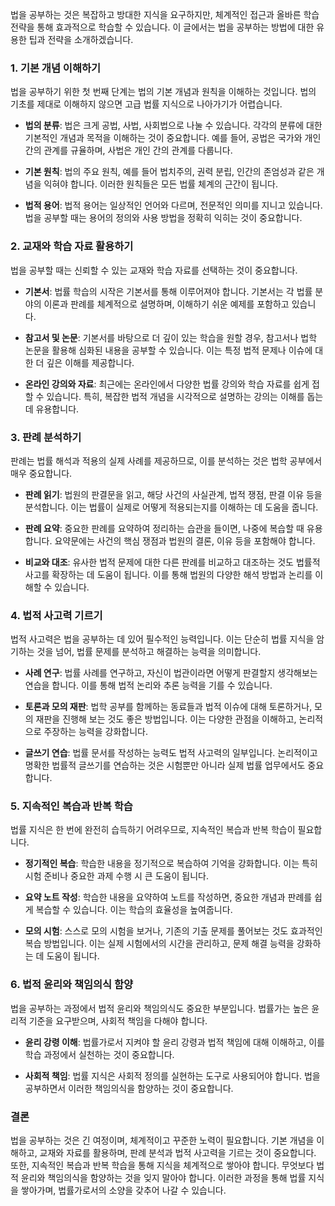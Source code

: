 법을 공부하는 것은 복잡하고 방대한 지식을 요구하지만, 체계적인 접근과 올바른 학습 전략을 통해 효과적으로 학습할 수 있습니다. 이 글에서는 법을 공부하는 방법에 대한 유용한 팁과 전략을 소개하겠습니다.

### 1. 기본 개념 이해하기

법을 공부하기 위한 첫 번째 단계는 법의 기본 개념과 원칙을 이해하는 것입니다. 법의 기초를 제대로 이해하지 않으면 고급 법률 지식으로 나아가기가 어렵습니다.

- **법의 분류**: 법은 크게 공법, 사법, 사회법으로 나눌 수 있습니다. 각각의 분류에 대한 기본적인 개념과 목적을 이해하는 것이 중요합니다. 예를 들어, 공법은 국가와 개인 간의 관계를 규율하며, 사법은 개인 간의 관계를 다룹니다.

- **기본 원칙**: 법의 주요 원칙, 예를 들어 법치주의, 권력 분립, 인간의 존엄성과 같은 개념을 익혀야 합니다. 이러한 원칙들은 모든 법률 체계의 근간이 됩니다.

- **법적 용어**: 법적 용어는 일상적인 언어와 다르며, 전문적인 의미를 지니고 있습니다. 법을 공부할 때는 용어의 정의와 사용 방법을 정확히 익히는 것이 중요합니다.

### 2. 교재와 학습 자료 활용하기

법을 공부할 때는 신뢰할 수 있는 교재와 학습 자료를 선택하는 것이 중요합니다. 

- **기본서**: 법률 학습의 시작은 기본서를 통해 이루어져야 합니다. 기본서는 각 법률 분야의 이론과 판례를 체계적으로 설명하며, 이해하기 쉬운 예제를 포함하고 있습니다.

- **참고서 및 논문**: 기본서를 바탕으로 더 깊이 있는 학습을 원할 경우, 참고서나 법학 논문을 활용해 심화된 내용을 공부할 수 있습니다. 이는 특정 법적 문제나 이슈에 대한 더 깊은 이해를 제공합니다.

- **온라인 강의와 자료**: 최근에는 온라인에서 다양한 법률 강의와 학습 자료를 쉽게 접할 수 있습니다. 특히, 복잡한 법적 개념을 시각적으로 설명하는 강의는 이해를 돕는 데 유용합니다.

### 3. 판례 분석하기

판례는 법률 해석과 적용의 실제 사례를 제공하므로, 이를 분석하는 것은 법학 공부에서 매우 중요합니다.

- **판례 읽기**: 법원의 판결문을 읽고, 해당 사건의 사실관계, 법적 쟁점, 판결 이유 등을 분석합니다. 이는 법률이 실제로 어떻게 적용되는지를 이해하는 데 도움을 줍니다.

- **판례 요약**: 중요한 판례를 요약하여 정리하는 습관을 들이면, 나중에 복습할 때 유용합니다. 요약문에는 사건의 핵심 쟁점과 법원의 결론, 이유 등을 포함해야 합니다.

- **비교와 대조**: 유사한 법적 문제에 대한 다른 판례를 비교하고 대조하는 것도 법률적 사고를 확장하는 데 도움이 됩니다. 이를 통해 법원의 다양한 해석 방법과 논리를 이해할 수 있습니다.

### 4. 법적 사고력 기르기

법적 사고력은 법을 공부하는 데 있어 필수적인 능력입니다. 이는 단순히 법률 지식을 암기하는 것을 넘어, 법률 문제를 분석하고 해결하는 능력을 의미합니다.

- **사례 연구**: 법률 사례를 연구하고, 자신이 법관이라면 어떻게 판결할지 생각해보는 연습을 합니다. 이를 통해 법적 논리와 추론 능력을 기를 수 있습니다.

- **토론과 모의 재판**: 법학 공부를 함께하는 동료들과 법적 이슈에 대해 토론하거나, 모의 재판을 진행해 보는 것도 좋은 방법입니다. 이는 다양한 관점을 이해하고, 논리적으로 주장하는 능력을 강화합니다.

- **글쓰기 연습**: 법률 문서를 작성하는 능력도 법적 사고력의 일부입니다. 논리적이고 명확한 법률적 글쓰기를 연습하는 것은 시험뿐만 아니라 실제 법률 업무에서도 중요합니다.

### 5. 지속적인 복습과 반복 학습

법률 지식은 한 번에 완전히 습득하기 어려우므로, 지속적인 복습과 반복 학습이 필요합니다.

- **정기적인 복습**: 학습한 내용을 정기적으로 복습하여 기억을 강화합니다. 이는 특히 시험 준비나 중요한 과제 수행 시 큰 도움이 됩니다.

- **요약 노트 작성**: 학습한 내용을 요약하여 노트를 작성하면, 중요한 개념과 판례를 쉽게 복습할 수 있습니다. 이는 학습의 효율성을 높여줍니다.

- **모의 시험**: 스스로 모의 시험을 보거나, 기존의 기출 문제를 풀어보는 것도 효과적인 복습 방법입니다. 이는 실제 시험에서의 시간을 관리하고, 문제 해결 능력을 강화하는 데 도움이 됩니다.

### 6. 법적 윤리와 책임의식 함양

법을 공부하는 과정에서 법적 윤리와 책임의식도 중요한 부분입니다. 법률가는 높은 윤리적 기준을 요구받으며, 사회적 책임을 다해야 합니다.

- **윤리 강령 이해**: 법률가로서 지켜야 할 윤리 강령과 법적 책임에 대해 이해하고, 이를 학습 과정에서 실천하는 것이 중요합니다.

- **사회적 책임**: 법률 지식은 사회적 정의를 실현하는 도구로 사용되어야 합니다. 법을 공부하면서 이러한 책임의식을 함양하는 것이 중요합니다.

### 결론

법을 공부하는 것은 긴 여정이며, 체계적이고 꾸준한 노력이 필요합니다. 기본 개념을 이해하고, 교재와 자료를 활용하며, 판례 분석과 법적 사고력을 기르는 것이 중요합니다. 또한, 지속적인 복습과 반복 학습을 통해 지식을 체계적으로 쌓아야 합니다. 무엇보다 법적 윤리와 책임의식을 함양하는 것을 잊지 말아야 합니다. 이러한 과정을 통해 법률 지식을 쌓아가며, 법률가로서의 소양을 갖추어 나갈 수 있습니다.